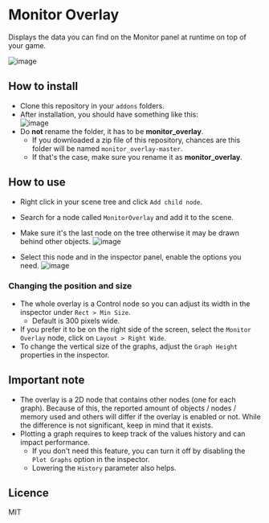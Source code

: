 # Monitor Overlay

Displays the data you can find on the Monitor panel at runtime on top of your game.

![image](https://user-images.githubusercontent.com/52043844/94171965-310f7b80-fe92-11ea-9420-602d4777389b.png)

## How to install

- Clone this repository in your `addons` folders.
- After installation, you should have something like this:  
![image](https://user-images.githubusercontent.com/52043844/94172261-92cfe580-fe92-11ea-9f09-1d529382e2b7.png)
- Do **not** rename the folder, it has to be **monitor_overlay**.
  + If you downloaded a zip file of this repository, chances are this folder will be named `monitor_overlay-master`.
  + If that's the case, make sure you rename it as **monitor_overlay**.


## How to use

- Right click in your scene tree and click `Add child node`.
- Search for a node called `MonitorOverlay` and add it to the scene.
- Make sure it's the last node on the tree otherwise it may be drawn behind other objects.
![image](https://user-images.githubusercontent.com/52043844/94172724-22759400-fe93-11ea-89c7-6f6e894e0064.png)

- Select this node and in the inspector panel, enable the options you need.
![image](https://user-images.githubusercontent.com/52043844/94172856-53ee5f80-fe93-11ea-82c4-a1c2d40a3f38.png)


### Changing the position and size

- The whole overlay is a Control node so you can adjust its width in the inspector under `Rect > Min Size`.
  + Default is 300 pixels wide.
- If you prefer it to be on the right side of the screen, select the `Monitor Overlay` node, click on `Layout > Right Wide`.
- To change the vertical size of the graphs, adjust the `Graph Height` properties in the inspector.


## Important note
- The overlay is a 2D node that contains other nodes (one for each graph). Because of this, the reported amount of
objects / nodes / memory used and others will differ if the overlay is enabled or not. While the difference is not
significant, keep in mind that it exists.
- Plotting a graph requires to keep track of the values history and can impact performance.
  + If you don't need this feature, you can turn it off by disabling the `Plot Graphs` option in the inspector.
  + Lowering the `History` parameter also helps.


## Licence
MIT

